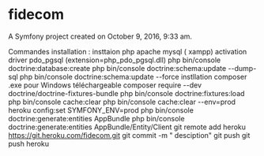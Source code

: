 fidecom
======

A Symfony project created on October 9, 2016, 9:33 am.

Commandes installation :
insttaion php apache mysql ( xampp)
activation driver pdo_pgsql (extension=php_pdo_pgsql.dll)
php bin/console doctrine:database:create
php bin/console doctrine:schema:update --dump-sql
php bin/console doctrine:schema:update --force
instllation composer .exe pour Windows téléchargeable
composer require --dev doctrine/doctrine-fixtures-bundle
php bin/console doctrine:fixtures:load
php bin/console cache:clear
php bin/console cache:clear --env=prod
heroku config:set SYMFONY_ENV=prod
php bin/console doctrine:generate:entities AppBundle
php bin/console doctrine:generate:entities AppBundle/Entity/Client
git remote add heroku https://git.heroku.com/fidecom.git
git commit -m " desciption"
git push
git push heroku 